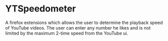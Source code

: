 # YTSpeedometer

A firefox extensions which allows the user to determine the playback speed of YouTube videos. The user can enter any number he likes and is not limited by the maximum 2-time speed from the YouTube ui.


